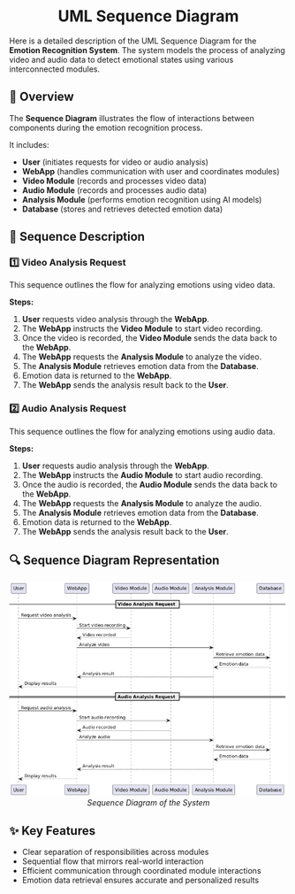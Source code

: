 <div id="header" align="center">
  <h1>UML Sequence Diagram</h1>
</div>

Here is a detailed description of the UML Sequence Diagram for the **Emotion Recognition System**. The system models the process of analyzing video and audio data to detect emotional states using various interconnected modules.

## :pushpin: Overview

The **Sequence Diagram** illustrates the flow of interactions between components during the emotion recognition process.

It includes:
- **User** (initiates requests for video or audio analysis)
- **WebApp** (handles communication with user and coordinates modules)
- **Video Module** (records and processes video data)
- **Audio Module** (records and processes audio data)
- **Analysis Module** (performs emotion recognition using AI models)
- **Database** (stores and retrieves detected emotion data)

## :movie_camera: Sequence Description

### :one: Video Analysis Request
This sequence outlines the flow for analyzing emotions using video data.

**Steps:**
1. **User** requests video analysis through the **WebApp**.
2. The **WebApp** instructs the **Video Module** to start video recording.
3. Once the video is recorded, the **Video Module** sends the data back to the **WebApp**.
4. The **WebApp** requests the **Analysis Module** to analyze the video.
5. The **Analysis Module** retrieves emotion data from the **Database**.
6. Emotion data is returned to the **WebApp**.
7. The **WebApp** sends the analysis result back to the **User**.

### :two: Audio Analysis Request
This sequence outlines the flow for analyzing emotions using audio data.

**Steps:**
1. **User** requests audio analysis through the **WebApp**.
2. The **WebApp** instructs the **Audio Module** to start audio recording.
3. Once the audio is recorded, the **Audio Module** sends the data back to the **WebApp**.
4. The **WebApp** requests the **Analysis Module** to analyze the audio.
5. The **Analysis Module** retrieves emotion data from the **Database**.
6. Emotion data is returned to the **WebApp**.
7. The **WebApp** sends the analysis result back to the **User**.

## :mag: Sequence Diagram Representation

<p align="center">
  <img src="https://github.com/space13pirate/UML-Diagrams-Labs/blob/main/3.1_sequence_diagram/sequence_diagram.png" alt="Sequence Diagram of the System" width="1000"/>
  <br>
  <em>Sequence Diagram of the System</em>
</p>

## :sparkles: Key Features
- Clear separation of responsibilities across modules
- Sequential flow that mirrors real-world interaction
- Efficient communication through coordinated module interactions
- Emotion data retrieval ensures accurate and personalized results
